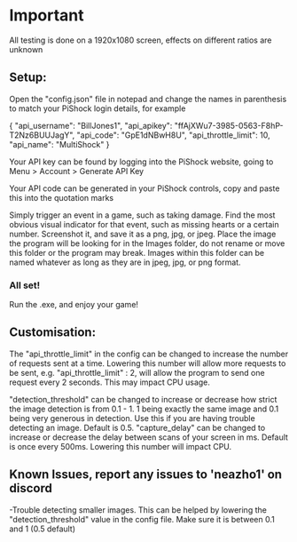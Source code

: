 # Important
All testing is done on a 1920x1080 screen, effects on different ratios are unknown

## Setup:
Open the "config.json" file in notepad and change the names in parenthesis to match your PiShock login details, for example

{
  "api_username": "BillJones1",
  "api_apikey": "ffAjXWu7-3985-0563-F8hP-T2Nz6BUUJagY",
  "api_code": "GpE1dNBwH8U",
  "api_throttle_limit": 10,
  "api_name": "MultiShock"
}

Your API key can be found by logging into the PiShock website, going to Menu > Account > Generate API Key

Your API code can be generated in your PiShock controls, copy and paste this into the quotation marks

Simply trigger an event in a game, such as taking damage.
Find the most obvious visual indicator for that event, such as missing hearts or a certain number.
Screenshot it, and save it as a png, jpg, or jpeg.
Place the image the program will be looking for in the Images folder, do not rename or move this folder or the program may break.
Images within this folder can be named whatever as long as they are in jpeg, jpg, or png format.

### All set!
Run the .exe, and enjoy your game!

## Customisation:

The "api_throttle_limit" in the config can be changed to increase the number of requests sent at a time. Lowering this number will allow more requests to be sent, e.g. "api_throttle_limit" : 2, will allow the program to send one request every 2 seconds. This may impact CPU usage.

"detection_threshold" can be changed to increase or decrease how strict the image detection is from 0.1 - 1. 1 being exactly the same image and 0.1 being very generous in detection. Use this if you are having trouble detecting an image. Default is 0.5.
"capture_delay" can be changed to increase or decrease the delay between scans of your screen in ms. Default is once every 500ms. Lowering this number will impact CPU.

## Known Issues, report any issues to 'neazho1' on discord

-Trouble detecting smaller images.  This can be helped by lowering the "detection_threshold" value in the config file. Make sure it is between 0.1 and 1 (0.5 default)

